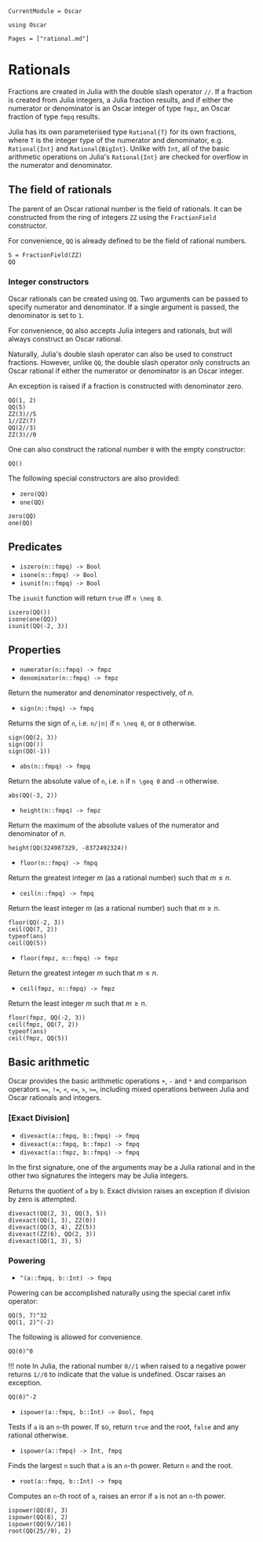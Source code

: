 ```@meta
CurrentModule = Oscar
```

```@setup oscar
using Oscar
```

```@contents
Pages = ["rational.md"]
```

# Rationals

Fractions are created in Julia with the double slash operator `//`. If a
fraction is created from Julia integers, a Julia fraction results, and if either
the numerator or denominator is an Oscar integer of type `fmpz`, an Oscar
fraction of type `fmpq` results.

Julia has its own parameterised type `Rational{T}` for its own fractions, where
`T` is the integer type of the numerator and denominator, e.g.
`Rational{Int}` and `Rational{BigInt}`. Unlike with `Int`, all of the basic
arithmetic operations on Julia's `Rational{Int}` are checked for overflow in
the numerator and denominator.

## The field of rationals

The parent of an Oscar rational number is the field of rationals. It can be
constructed from the ring of integers `ZZ` using the `FractionField`
constructor.

For convenience, `QQ` is already defined to be the field of rational numbers.

```@repl oscar
S = FractionField(ZZ)
QQ
```

### Integer constructors

Oscar rationals can be created using `QQ`. Two arguments can be passed to
specify numerator and denominator. If a single argument is passed, the
denominator is set to `1`.

For convenience, `QQ` also accepts Julia integers and rationals, but will
always construct an Oscar rational.

Naturally, Julia's double slash operator can also be used to construct
fractions. However, unlike `QQ`, the double slash operator only constructs an
Oscar rational if either the numerator or denominator is an Oscar integer.

An exception is raised if a fraction is constructed with denominator zero.

```@repl oscar
QQ(1, 2)
QQ(5)
ZZ(3)//5
1//ZZ(7)
QQ(2//3)
ZZ(3)//0
```
One can also construct the rational number ``0`` with the empty constructor:

```@repl oscar
QQ()
```

The following special constructors are also provided:

* `zero(QQ)`
* `one(QQ)`

```@repl oscar
zero(QQ)
one(QQ)
```

## Predicates

* `iszero(n::fmpq) -> Bool`
* `isone(n::fmpq) -> Bool`
* `isunit(n::fmpq) -> Bool`

The `isunit` function will return `true` iff ``n \neq 0``.

```@repl oscar
iszero(QQ())
isone(one(QQ))
isunit(QQ(-2, 3))
```

## Properties

* `numerator(n::fmpq) -> fmpz`
* `denominator(n::fmpq) -> fmpz`

Return the numerator and denominator respectively, of $n$.

* `sign(n::fmpq) -> fmpq`

Returns the sign of `n`, i.e. ``n/|n|`` if ``n \neq 0``, or ``0`` otherwise.

```@repl oscar
sign(QQ(2, 3))
sign(QQ())
sign(QQ(-1))
```

* `abs(n::fmpq) -> fmpq`

Return the absolute value of ``n``, i.e. ``n`` if ``n \geq 0`` and ``-n``
otherwise.


```@repl oscar
abs(QQ(-3, 2))
```

* `height(n::fmpq) -> fmpz`

Return the maximum of the absolute values of the numerator and denominator of
$n$.

```@repl oscar
height(QQ(324987329, -8372492324))
```

* `floor(n::fmpq) -> fmpq`

Return the greatest integer $m$ (as a rational number) such that $m \leq n$.

* `ceil(n::fmpq) -> fmpq`

Return the least integer $m$ (as a rational number) such that $m \geq n$.

```@repl oscar
floor(QQ(-2, 3))
ceil(QQ(7, 2))
typeof(ans)
ceil(QQ(5))
```
* `floor(fmpz, n::fmpq) -> fmpz`

Return the greatest integer $m$ such that $m \leq n$.

* `ceil(fmpz, n::fmpq) -> fmpz`

Return the least integer $m$ such that $m \geq n$.

```@repl oscar
floor(fmpz, QQ(-2, 3))
ceil(fmpz, QQ(7, 2))
typeof(ans)
ceil(fmpz, QQ(5))
```

## Basic arithmetic

Oscar provides the basic arithmetic operations `+`, `-` and `*` and comparison
operators `==`, `!=`, `<`, `<=`, `>`, `>=`, including mixed operations between
Julia and Oscar rationals and integers.

### [Exact Division]

* `divexact(a::fmpq, b::fmpq) -> fmpq`
* `divexact(a::fmpq, b::fmpz) -> fmpq`
* `divexact(a::fmpz, b::fmpq) -> fmpq`

In the first signature, one of the arguments may be a Julia rational and in the
other two signatures the integers may be Julia integers.

Returns the quotient of ``a`` by ``b``. Exact division raises an exception if
division by zero is attempted.

```@repl oscar
divexact(QQ(2, 3), QQ(3, 5))
divexact(QQ(1, 3), ZZ(0))
divexact(QQ(3, 4), ZZ(5))
divexact(ZZ(6), QQ(2, 3))
divexact(QQ(1, 3), 5)
```

### Powering

* `^(a::fmpq, b::Int) -> fmpq`

Powering can be accomplished naturally using the special caret infix
operator:

```@repl oscar
QQ(5, 7)^32
QQ(1, 2)^(-2)
```

The following is allowed for convenience.

```@repl oscar
QQ(0)^0
```

!!! note
    In Julia, the rational number ``0//1`` when raised to a negative power
    returns ``1//0`` to indicate that the value is undefined. Oscar raises
    an exception.

```@repl oscar
QQ(0)^-2
```

* `ispower(a::fmpq, b::Int) -> Bool, fmpq`

Tests if ``a`` is an ``n``-th power. If so, return ```true``` and the root,
```false``` and any rational otherwise.

* `ispower(a::fmpq) -> Int, fmpq`

Finds the largest ``n`` such that ``a`` is an ``n``-th power. Return ``n`` and the root.

* `root(a::fmpq, b::Int) -> fmpq`

Computes an ``n``-th root of ``a``, raises an error if ``a`` is not an ``n``-th power.

```@repl oscar
ispower(QQ(8), 3)
ispower(QQ(8), 2)
ispower(QQ(9//16))
root(QQ(25//9), 2)
```

